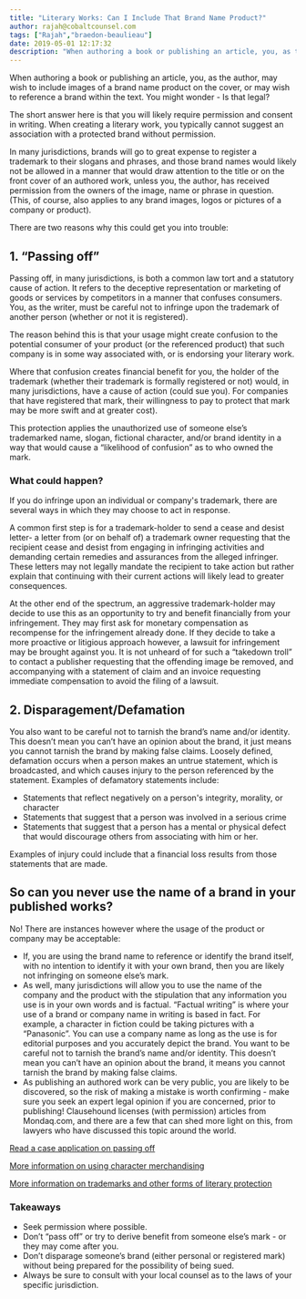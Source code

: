 ```yaml
---
title: "Literary Works: Can I Include That Brand Name Product?"
author: rajah@cobaltcounsel.com
tags: ["Rajah","braedon-beaulieau"]
date: 2019-05-01 12:17:32
description: "When authoring a book or publishing an article, you, as the author, may wish to include images of a brand name product on the cover, or may wish to reference a brand within the text.  You might wond..."
---
```


When authoring a book or publishing an article, you, as the author, may wish to include images of a brand name product on the cover, or may wish to reference a brand within the text. You might wonder - Is that legal?

The short answer here is that you will likely require permission and consent in writing. When creating a literary work, you typically cannot suggest an association with a protected brand without permission.

In many jurisdictions, brands will go to great expense to register a trademark to their slogans and phrases, and those brand names would likely not be allowed in a manner that would draw attention to the title or on the front cover of an authored work, unless you, the author, has received permission from the owners of the image, name or phrase in question. (This, of course, also applies to any brand images, logos or pictures of a company or product).

There are two reasons why this could get you into trouble:

## 1. “Passing off”

Passing off, in many jurisdictions, is both a common law tort and a statutory cause of action. It refers to the deceptive representation or marketing of goods or services by competitors in a manner that confuses consumers. You, as the writer, must be careful not to infringe upon the trademark of another person (whether or not it is registered).

The reason behind this is that your usage might create confusion to the potential consumer of your product (or the referenced product) that such company is in some way associated with, or is endorsing your literary work.

Where that confusion creates financial benefit for you, the holder of the trademark (whether their trademark is formally registered or not) would, in many jurisdictions, have a cause of action (could sue you). For companies that have registered that mark, their willingness to pay to protect that mark may be more swift and at greater cost).

This protection applies the unauthorized use of someone else’s trademarked name, slogan, fictional character, and/or brand identity in a way that would cause a “likelihood of confusion” as to who owned the mark.

### What could happen?

If you do infringe upon an individual or company's trademark, there are several ways in which they may choose to act in response.

A common first step is for a trademark-holder to send a cease and desist letter- a letter from (or on behalf of) a trademark owner requesting that the recipient cease and desist from engaging in infringing activities and demanding certain remedies and assurances from the alleged infringer. These letters may not legally mandate the recipient to take action but rather explain that continuing with their current actions will likely lead to greater consequences.

At the other end of the spectrum, an aggressive trademark-holder may decide to use this as an opportunity to try and benefit financially from your infringement. They may first ask for monetary compensation as recompense for the infringement already done. If they decide to take a more proactive or litigious approach however, a lawsuit for infringement may be brought against you. It is not unheard of for such a “takedown troll” to contact a publisher requesting that the offending image be removed, and accompanying with a statement of claim and an invoice requesting immediate compensation to avoid the filing of a lawsuit.

## 2. Disparagement/Defamation

You also want to be careful not to tarnish the brand’s name and/or identity. This doesn’t mean you can’t have an opinion about the brand, it just means you cannot tarnish the brand by making false claims. Loosely defined, defamation occurs when a person makes an untrue statement, which is broadcasted, and which causes injury to the person referenced by the statement. Examples of defamatory statements include:

- Statements that reflect negatively on a person's integrity, morality, or character
- Statements that suggest that a person was involved in a serious crime
- Statements that suggest that a person has a mental or physical defect that would discourage others from associating with him or her.

Examples of injury could include that a financial loss results from those statements that are made.

## So can you never use the name of a brand in your published works?

No! There are instances however where the usage of the product or company may be acceptable:

* If, you are using the brand name to reference or identify the brand itself, with no intention to identify it with your own brand, then you are likely not infringing on someone else’s mark.
* As well, many jurisdictions will allow you to use the name of the company and the product with the stipulation that any information you use is in your own words and is factual. “Factual writing” is where your use of a brand or company name in writing is based in fact. For example, a character in fiction could be taking pictures with a “Panasonic”. You can use a company name as long as the use is for editorial purposes and you accurately depict the brand. You want to be careful not to tarnish the brand’s name and/or identity. This doesn’t mean you can’t have an opinion about the brand, it means you cannot tarnish the brand by making false claims.
* As publishing an authored work can be very public, you are likely to be discovered, so the risk of making a mistake is worth confirming - make sure you seek an expert legal opinion if you are concerned, prior to publishing! Clausehound licenses (with permission) articles from Mondaq.com, and there are a few that can shed more light on this, from lawyers who have discussed this topic around the world.

[Read a case application on passing off](http://www.mondaq.com/uk/x/50940/Trademark/Intellectual+Property+Passing+Off+The+Law+Does+Concern+Itself+With+Trivialities)

[More information on using character merchandising](http://www.mondaq.com/india/x/699352/Patent/Character+Merchandising+and+Personality+Endorsements+with+respect+to+the+Right+of+Publicity)

[More information on trademarks and other forms of literary protection](http://www.mondaq.com/article.asp?article_id=11860&amp;signup=true)

### Takeaways
- Seek permission where possible.
- Don’t “pass off” or try to derive benefit from someone else’s mark - or they may come after you.
- Don’t disparage someone’s brand (either personal or registered mark) without being prepared for the possibility of being sued.
- Always be sure to consult with your local counsel as to the laws of your specific jurisdiction.
